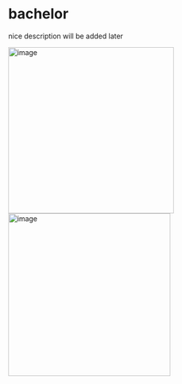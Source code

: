 # bachelor
nice description will be added later

<img width="333" alt="image" src="https://github.com/user-attachments/assets/7fe3e6ef-fea6-46f9-8ac1-c808555b77e9">
<img width="326" alt="image" src="https://github.com/user-attachments/assets/bde20c0a-27ed-47b9-bf39-44c751f7f1d4">
